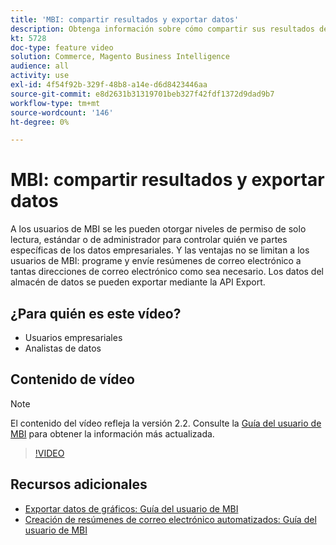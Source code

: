 ```yaml
---
title: 'MBI: compartir resultados y exportar datos'
description: Obtenga información sobre cómo compartir sus resultados de MBI y exportar datos para integrarlos con otras herramientas empresariales.
kt: 5728
doc-type: feature video
solution: Commerce, Magento Business Intelligence
audience: all
activity: use
exl-id: 4f54f92b-329f-48b8-a14e-d6d8423446aa
source-git-commit: e8d2631b31319701beb327f42fdf1372d9dad9b7
workflow-type: tm+mt
source-wordcount: '146'
ht-degree: 0%

---
```


# MBI: compartir resultados y exportar datos

A los usuarios de MBI se les pueden otorgar niveles de permiso de solo lectura, estándar o de administrador para controlar quién ve partes específicas de los datos empresariales. Y las ventajas no se limitan a los usuarios de MBI: programe y envíe resúmenes de correo electrónico a tantas direcciones de correo electrónico como sea necesario. Los datos del almacén de datos se pueden exportar mediante la API Export.

## ¿Para quién es este vídeo?

- Usuarios empresariales
- Analistas de datos

## Contenido de vídeo

>[!NOTE]
>
>El contenido del vídeo refleja la versión 2.2. Consulte la [Guía del usuario de MBI](https://experienceleague.adobe.com/docs/commerce-business-intelligence/mbi/guide-overview.html) para obtener la información más actualizada.

>[!VIDEO](https://video.tv.adobe.com/v/35983?quality=12&learn=on)

## Recursos adicionales

- [Exportar datos de gráficos: Guía del usuario de MBI](https://experienceleague.adobe.com/docs/commerce-business-intelligence/mbi/build/share/exp-chart-dash.html)
- [Creación de resúmenes de correo electrónico automatizados: Guía del usuario de MBI](https://experienceleague.adobe.com/docs/commerce-business-intelligence/mbi/build/share/email-summaries.html)
